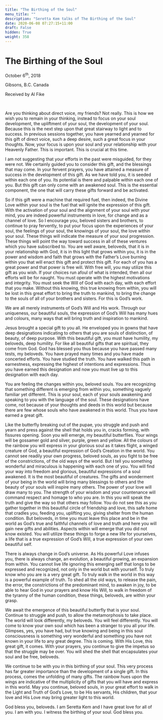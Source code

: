 ```yaml
---
title: "The Birthing of the Soul"
menu_title: ""
description: "Seretta Kem talks of The Birthing of the Soul"
date: 2020-06-08 07:27:15+11:00
draft: False
hidden: True
weight: 358
---
```

# The Birthing of the Soul

October 6<sup>th</sup>, 2018

Gibsons, B.C. Canada

Received by Al Fike

 

Are you thinking about direct voice, my friends? Not really. This is how we wish you to remain in your thinking, instead to focus on your soul development, the upliftment of your soul, the development of your soul. Because this is the next step upon that great stairway to light and to success. In previous sessions together, you have yearned and yearned for this gift of direct voice, such a deep desire, such a great focus in your thoughts. Now, your focus is upon your soul and your relationship with your Heavenly Father. This is important. This is crucial at this time. 

I am not suggesting that your efforts in the past were misguided, for they were not. We certainly guided you to consider this gift, and the blessings that may come. In your fervent prayers, you have attained a measure of success in the development of this gift. As we have told you, it is seeded within each one of you. Its potential is there and palpable within each one of you. But this gift can only come with an awakened soul. This is the essential component, the one that will carry these gifts forward and be activated. 

So if this gift were a machine that required fuel, then indeed, the Divine Love within your soul is the fuel that will ignite the expression of this gift. With the activation of your soul and the alignment of your soul with your mind, you are indeed powerful instruments in love, for change and as a channel of love. So I encourage you, beloved sisters and brothers, to continue to pray fervently, to put your focus upon the experiences of your soul, the feelings of your soul, the knowings of your soul, the love within your soul. These things will indicate the measure of your soul progression. These things will point the way toward success in all of these ventures which you have subscribed to. You are well aware, beloveds, that it is in your relationship with God, it is in this light that grows within you, it is in the power and wisdom and faith that grows with the Father’s Love burning within you that will enact this gift and protect this gift. For each of you has a great power and that power is free will. With free will, you may utilize this gift as you wish. If your choices run afoul of what is intended, then all our efforts will be for naught. You must operate with the highest motivations and integrity. You must seek the Will of God with each day, with each effort that you make. Without this knowing, this true knowing from within, you will be lost in this great effort to bring the truth to mankind, to bring the change to the souls of all of your brothers and sisters. For this is God’s work.

We are all merely instruments of God’s Will and His work. Through our uniqueness, our beautiful souls, the expression of God’s Will has many hues and colours, many ways that will bring truth and inspiration to mankind. 

Jesus brought a special gift to you all. He enveloped you in gowns that have deep designations indicating to others that you are souls of distinction, of beauty, of deep purpose. With this beautiful gift, you must have humility, my beloveds, deep humility. For like all beautiful gifts that are spiritual, they come from God. God has blessed you thus because you have passed many tests, my beloveds. You have prayed many times and  you have made concerted efforts. You have studied the truth. You have walked this path in earnestness, expressing the highest of intentions and expressions. Thus you have earned this designation and now you must live up to this designation with each day. 

You are feeling the changes within you, beloved souls. You are recognizing that something different is emerging from within you, something vaguely familiar yet different. This is your soul, each of your souls awakening and speaking to you with the language of the soul. These designations have come, not because of your thoughts and deeds in this world but because there are few whose souls who have awakened in this world. Thus you have earned a great gift. 

Like the butterfly breaking out of the pupae, you struggle and push and yearn and press against the shell that holds you in, cracks forming, with fissures opening. Soon you will emerge, my beautiful butterflies. Your wings will be gossamer gold and silver, purple, green and yellow. All the colours of the rainbow you will express in your glorious soul as it takes flight, a winged creature of God, a beautiful expression of God’s Creation in the world. 
You cannot see readily your own progress, beloved souls, as you fight to be free of the constrictions, of the old ways of the world. But I tell you something wonderful and miraculous is happening with each one of you. You will find your way into freedom and glorious, beautiful expressions of a soul awakened. It is the most beautiful of creatures. The gifts and wonderment of your being in the world will bring many blessings to others and the beauty of your souls will inspire many others. The power of your love will draw many to you. The strength of your wisdom and your countenance will command respect and homage to who you are. In this you will speak the truth and give the way so that others may follow. You do not see this as you gather together in this beautiful circle of friendship and love, this safe home that cradles you, feeding you, uplifting you, giving shelter from the human condition. But beloveds, in time you must leave this place and be in the world as God’s true and faithful channels of love and truth and here you will gain new gifts and abilities. Aspects within will emerge that you did not know existed. You will utilize these things to forge a new life for yourselves, a life that is a true expression of God’s Will, a true expression of your own beautiful self.

There is always change in God’s universe. As His powerful Love infuses you, there is always change, an evolution, a beautiful growing, an expansion from within. You cannot live life ignoring this emerging self that longs to be expressed and recognized, not only in the world but with yourself. To truly know who you are is a very great gift. To truly walk in the world in this way is a powerful example of truth. To shed all the old ways, to release the pain, the error, the constrictions of the predominant mind, to awaken in joy, to be able to hear God in your prayers and know His Will, to walk in freedom of the tyranny of the human condition, these things, beloveds, are within your grasp. 

We await the emergence of this beautiful butterfly that is your soul. Continue to struggle and push, to allow the metamorphosis to take place. The world will look differently, my beloveds. You will feel differently. You will come to know your own soul which has been a stranger to you all your life. Glimpses, yes, you have had, but true knowing and being in this soul consciousness is something very wonderful and something you have not known in your life to any great degree. This is coming. With His Love, this great gift, it comes. With your prayers, you continue to give the impetus so that the struggle may be over. You will shed the shell that encapsulates your soul and be free, beloveds. 

We continue to be with you in this birthing of your soul. This very process has far greater importance than the development of a single gift. In this process, comes the unfolding of many gifts. The rainbow hues upon the wings are indicative of the multiplicity of gifts that you will have and express in this world. May you continue, beloved souls, in your great effort to walk in the Light and Truth of God’s Love, to be His servants, His children, that your love and His Love may bring greater light to this world. 

God bless you, beloveds. I am Seretta Kem and I have great love for all of you. I am with you. I witness the birthing of your soul. God bless you. 